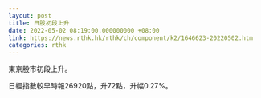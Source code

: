 ```yaml
---
layout: post
title: 日股初段上升
date: 2022-05-02 08:19:00.000000000 +08:00
link: https://news.rthk.hk/rthk/ch/component/k2/1646623-20220502.htm
categories: rthk
---
```


東京股市初段上升。

日經指數較早時報26920點，升72點，升幅0.27%。
